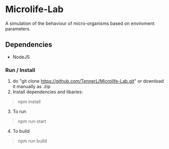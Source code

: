 # Microlife-Lab
A simulation of the behaviour of micro-organisms based on enviroment parameters. 

## Dependencies 
* NodeJS 

### Run / Install

1. do "git clone https://github.com/TennerL/Microlife-Lab.git" or download it manually as .zip
2. Install dependencies and libaries:
> npm install 
3. To run 
> npm run start
4. To build
> npm run build

